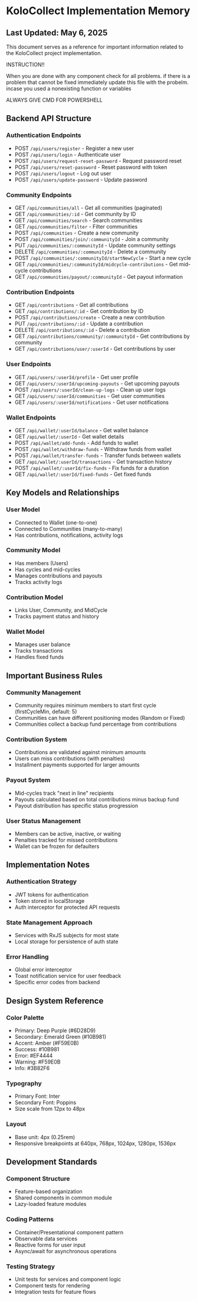 # KoloCollect Implementation Memory

## Last Updated: May 6, 2025

This document serves as a reference for important information related to the KoloCollect project implementation.

INSTRUCTION!!

When you are done with any component check for all problems.
 if there is a problem that cannot be fixed immediately update this file with the probelm.  
 incase you used a nonexisting function or variables

 ALWAYS GIVE CMD FOR POWERSHELL

## Backend API Structure

### Authentication Endpoints

- POST `/api/users/register` - Register a new user
- POST `/api/users/login` - Authenticate user
- POST `/api/users/request-reset-password` - Request password reset
- POST `/api/users/reset-password` - Reset password with token
- POST `/api/users/logout` - Log out user
- POST `/api/users/update-password` - Update password

### Community Endpoints

- GET `/api/communities/all` - Get all communities (paginated)
- GET `/api/communities/:id` - Get community by ID
- GET `/api/communities/search` - Search communities
- GET `/api/communities/filter` - Filter communities
- POST `/api/communities` - Create a new community
- POST `/api/communities/join/:communityId` - Join a community
- PUT `/api/communities/:communityId` - Update community settings
- DELETE `/api/communities/:communityId` - Delete a community
- POST `/api/communities/:communityId/startNewCycle` - Start a new cycle
- GET `/api/communities/:communityId/midcycle-contributions` - Get mid-cycle contributions
- GET `/api/communities/payout/:communityId` - Get payout information

### Contribution Endpoints

- GET `/api/contributions` - Get all contributions
- GET `/api/contributions/:id` - Get contribution by ID
- POST `/api/contributions/create` - Create a new contribution
- PUT `/api/contributions/:id` - Update a contribution
- DELETE `/api/contributions/:id` - Delete a contribution
- GET `/api/contributions/community/:communityId` - Get contributions by community
- GET `/api/contributions/user/:userId` - Get contributions by user

### User Endpoints

- GET `/api/users/:userId/profile` - Get user profile
- GET `/api/users/:userId/upcoming-payouts` - Get upcoming payouts
- POST `/api/users/:userId/clean-up-logs` - Clean up user logs
- GET `/api/users/:userId/communities` - Get user communities
- GET `/api/users/:userId/notifications` - Get user notifications

### Wallet Endpoints

- GET `/api/wallet/:userId/balance` - Get wallet balance
- GET `/api/wallet/:userId` - Get wallet details
- POST `/api/wallet/add-funds` - Add funds to wallet
- POST `/api/wallet/withdraw-funds` - Withdraw funds from wallet
- POST `/api/wallet/transfer-funds` - Transfer funds between wallets
- GET `/api/wallet/:userId/transactions` - Get transaction history
- POST `/api/wallet/:userId/fix-funds` - Fix funds for a duration
- GET `/api/wallet/:userId/fixed-funds` - Get fixed funds

## Key Models and Relationships

### User Model

- Connected to Wallet (one-to-one)
- Connected to Communities (many-to-many)
- Has contributions, notifications, activity logs

### Community Model

- Has members (Users)
- Has cycles and mid-cycles
- Manages contributions and payouts
- Tracks activity logs

### Contribution Model

- Links User, Community, and MidCycle
- Tracks payment status and history

### Wallet Model

- Manages user balance
- Tracks transactions
- Handles fixed funds

## Important Business Rules

### Community Management

- Community requires minimum members to start first cycle (firstCycleMin, default: 5)
- Communities can have different positioning modes (Random or Fixed)
- Communities collect a backup fund percentage from contributions

### Contribution System

- Contributions are validated against minimum amounts
- Users can miss contributions (with penalties)
- Installment payments supported for larger amounts

### Payout System

- Mid-cycles track "next in line" recipients
- Payouts calculated based on total contributions minus backup fund
- Payout distribution has specific status progression

### User Status Management

- Members can be active, inactive, or waiting
- Penalties tracked for missed contributions
- Wallet can be frozen for defaulters

## Implementation Notes

### Authentication Strategy

- JWT tokens for authentication
- Token stored in localStorage
- Auth interceptor for protected API requests

### State Management Approach

- Services with RxJS subjects for most state
- Local storage for persistence of auth state

### Error Handling

- Global error interceptor
- Toast notification service for user feedback
- Specific error codes from backend

## Design System Reference

### Color Palette

- Primary: Deep Purple (#6D28D9)
- Secondary: Emerald Green (#10B981)
- Accent: Amber (#F59E0B)
- Success: #10B981
- Error: #EF4444
- Warning: #F59E0B
- Info: #3B82F6

### Typography

- Primary Font: Inter
- Secondary Font: Poppins
- Size scale from 12px to 48px

### Layout

- Base unit: 4px (0.25rem)
- Responsive breakpoints at 640px, 768px, 1024px, 1280px, 1536px

## Development Standards

### Component Structure

- Feature-based organization
- Shared components in common module
- Lazy-loaded feature modules

### Coding Patterns

- Container/Presentational component pattern
- Observable data services
- Reactive forms for user input
- Async/await for asynchronous operations

### Testing Strategy

- Unit tests for services and component logic
- Component tests for rendering
- Integration tests for feature flows
  